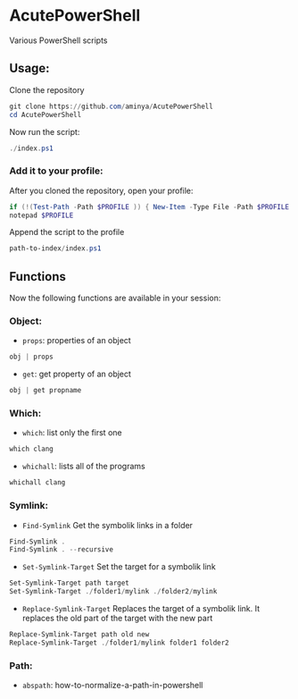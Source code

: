 # AcutePowerShell
 Various PowerShell scripts


## Usage:
Clone the repository
```ps1
git clone https://github.com/aminya/AcutePowerShell
cd AcutePowerShell
```

Now run the script:
```ps1
./index.ps1
```

### Add it to your profile:
After you cloned the repository, open your profile:
```ps1
if (!(Test-Path -Path $PROFILE )) { New-Item -Type File -Path $PROFILE -Force }
notepad $PROFILE
```

Append the script to the profile
```ps1
path-to-index/index.ps1
```

## Functions
Now the following functions are available in your session:


### Object:
- `props`:
properties of an object
```ps1
obj | props
```

- `get`:
get property of an object
```ps1
obj | get propname
```

### Which:

- `which`:
list only the first one
```ps1
which clang
```

- `whichall`:
lists all of the programs
```ps1
whichall clang
```

### Symlink:

- `Find-Symlink`
Get the symbolik links in a folder
```ps1
Find-Symlink .
Find-Symlink . --recursive
```

- `Set-Symlink-Target`
Set the target for a symbolik link
```ps1
Set-Symlink-Target path target
Set-Symlink-Target ./folder1/mylink ./folder2/mylink
```

- `Replace-Symlink-Target`
Replaces the target of a symbolik link. It replaces the old part of the target with the new part
```ps1
Replace-Symlink-Target path old new
Replace-Symlink-Target ./folder1/mylink folder1 folder2 
```

### Path:

- `abspath`: 
how-to-normalize-a-path-in-powershell
